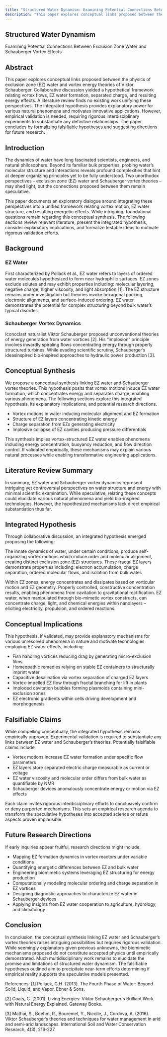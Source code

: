 ```yaml
---
title: "Structured Water Dynamism: Examining Potential Connections Between Exclusion Zone Water and Schauberger Vortex Effects"
description: "This paper explores conceptual links proposed between the physics of exclusion zone (EZ) water and vortex energy theories of Viktor Schauberger. Collaborative discussion yielded a hypothetical framework relating vortex flows, EZ water formation, separated charge, and resulting energy effects. A literature review finds no existing work unifying these perspectives. The integrated hypothesis provides explanatory power for various natural phenomena and motivates innovative applications. However, empirical validation is needed, requiring rigorous interdisciplinary experiments to substantiate any definitive relationships. The paper concludes by formalizing falsifiable hypotheses and suggesting directions for future research."
---
```

## Structured Water Dynamism

Examining Potential Connections Between Exclusion Zone Water and Schauberger Vortex Effects

## Abstract

This paper explores conceptual links proposed between the physics of exclusion zone (EZ) water and vortex energy theories of Viktor Schauberger. Collaborative discussion yielded a hypothetical framework relating vortex flows, EZ water formation, separated charge, and resulting energy effects. A literature review finds no existing work unifying these perspectives. The integrated hypothesis provides explanatory power for various natural phenomena and motivates innovative applications. However, empirical validation is needed, requiring rigorous interdisciplinary experiments to substantiate any definitive relationships. The paper concludes by formalizing falsifiable hypotheses and suggesting directions for future research.

## Introduction

The dynamics of water have long fascinated scientists, engineers, and natural philosophers. Beyond its familiar bulk properties, probing water’s molecular structure and interactions reveals profound complexities that hint at deeper organizing principles yet to be fully understood. Two unorthodox perspectives – exclusion zone (EZ) water and Schauberger vortex theories – may shed light, but the connections proposed between them remain speculative.

This paper documents an exploratory dialogue around integrating these perspectives into a unified framework relating vortex motion, EZ water structure, and resulting energetic effects. While intriguing, foundational questions remain regarding this conceptual synthesis. The following sections review relevant literature, present the integrated hypothesis, consider explanatory implications, and formalize testable ideas to motivate rigorous validation efforts.

## Background

### EZ Water

First characterized by Pollack et al., EZ water refers to layers of ordered water molecules hypothesized to form near hydrophilic surfaces. EZ zones exclude solutes and may exhibit properties including: molecular layering, negative charge, higher viscosity, and light absorption [1]. The EZ structure remains under investigation but theories invoke hexagonal packing, electronic alignments, and surface-induced ordering. EZ water demonstrates the potential for complex structuring beyond bulk water’s typical disorder.

### Schauberger Vortex Dynamics

Iconoclast naturalist Viktor Schauberger proposed unconventional theories of energy generation from water vortices [2]. His “implosion” principle involves inwardly spiraling flows concentrating energy through properly structured turbines. While evading scientific scrutiny, Schauberger’s ideasinspired bio-inspired approaches to hydraulic power production [3].

## Conceptual Synthesis

We propose a conceptual synthesis linking EZ water and Schauberger vortex theories. This hypothesis posits that vortex motions induce EZ water formation, which concentrates energy and separates charge, enabling various phenomena. The following sections explore this integrated hypothesis, its explanatory implications, and potential research directions.

- Vortex motions in water inducing molecular alignment and EZ formation
- Structure of EZ layers concentrating kinetic energy
- Charge separation from EZs generating electricity
- Implosive collapse of EZ cavities producing pressure differentials

This synthesis implies vortex-structured EZ water enables phenomena including energy concentration, buoyancy reduction, and flow direction control. If validated empirically, these mechanisms may explain various natural processes while enabling transformative engineering applications.

## Literature Review Summary

In summary, EZ water and Schauberger vortex dynamics represent intriguing yet controversial perspectives on water structure and energy with minimal scientific examination. While speculative, relating these concepts could elucidate various natural phenomena and yield bio-inspired technologies. However, the hypothesized mechanisms lack direct empirical substantiation thus far.

## Integrated Hypothesis

Through collaborative discussion, an integrated hypothesis emerged proposing the following:

The innate dynamics of water, under certain conditions, produce self-organizing vortex motions which induce order and molecular alignment, creating distinct exclusion zone (EZ) structures. These fractal EZ layers demonstrate properties including: electron accumulation, charge separation, ordered molecular flows, and isolation from bulk water.

Within EZ zones, energy concentrates and dissipates based on vorticular motion and EZ geometry. Properly controlled, constructive concentration results, enabling phenomena from cavitation to gravitational rectification. EZ water, when manipulated through bio-mimetic vortex constructs, can concentrate charge, light, and chemical energies within nanolayers – eliciting electricity, propulsion, and ordered reactions.

## Conceptual Implications

This hypothesis, if validated, may provide explanatory mechanisms for various unresolved phenomena in nature and motivate technologies employing EZ water effects, including:

- Fish handling vortices reducing drag by generating micro-exclusion films
- Homeopathic remedies relying on stable EZ containers to structurally imprint water
- Capacitive desalination via vortex separation of charged EZ layers
- Vortex-impelled EZ flow through fractal branching for lift in plants
- Imploded cavitation bubbles forming plasmoids containing mini-exclusion zones
- EZ electronic gradients within cells driving development and morphogenesis

## Falsifiable Claims

While compelling conceptually, the integrated hypothesis remains empirically unproven. Experimental validation is required to substantiate any links between EZ water and Schauberger’s theories. Potentially falsifiable claims include:

- Vortex motions increase EZ water formation under specific flow parameters
- EZ layers store separated electric charge measurable as current or voltage
- EZ water viscosity and molecular order differs from bulk water as quantifiable by NMR
- Schauberger devices anomalously concentrate energy or motion via EZ effects

Each claim invites rigorous interdisciplinary efforts to conclusively confirm or deny purported mechanisms. This sets an empirical research agenda to transform the speculative hypotheses into accepted science or refute aspects proven implausible.

## Future Research Directions

If early inquiries appear fruitful, research directions might include:

- Mapping EZ formation dynamics in vortex reactors under variable conditions
- Quantifying energetic differences between EZ and bulk water
- Engineering biomimetic systems leveraging EZ structuring for energy production
- Computationally modeling molecular ordering and charge separation in EZ vortices
- Designing diagnostic approaches to characterize EZ water in Schauberger devices
- Applying insights from EZ water cooperation to agriculture, hydrology, and climatology

## Conclusion

In conclusion, the conceptual synthesis linking EZ water and Schauberger’s vortex theories raises intriguing possibilities but requires rigorous validation. While seemingly explanatory given previous unknowns, the biomimetic mechanisms proposed do not constitute accepted physics until empirically demonstrated. Much multidisciplinary work remains to elucidate the promise and limitations of structured water dynamism. The falsifiable hypotheses outlined aim to precipitate near-term efforts determining if empirical reality supports the speculative models presented.

References:
[1] Pollack, G.H. (2013). The Fourth Phase of Water: Beyond Solid, Liquid, and Vapor. Ebner & Sons.

[2] Coats, C. (2001). Living Energies: Viktor Schauberger's Brilliant Work with Natural Energy Explained. Gateway Books.

[3] Mathai, S., Boehm, R., Bouremel, Y., Nicolle, J., Cordova, A. (2016). Viktor Schauberger’s theories and techniques for water management in arid and semi-arid landscapes. International Soil and Water Conservation Research, 4(3), 216-227
